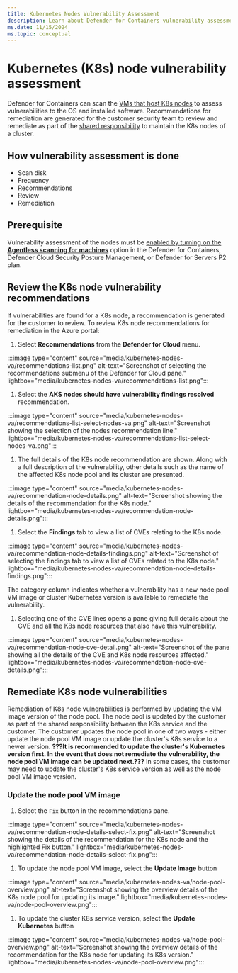 ```yaml
---
title: Kubernetes Nodes Vulnerability Assessment
description: Learn about Defender for Containers vulnerability assessment for Kubernetes nodes.
ms.date: 11/15/2024
ms.topic: conceptual
---
```


# Kubernetes (K8s) node vulnerability assessment

Defender for Containers can scan the [VMs that host K8s nodes](./kubernetes-nodes-overview.md#k8s-node-vms) to assess vulnerabilities to the OS and installed software. Recommendations for remediation are generated for the customer security team to review and remediate as part of the [shared responsibility](./kubernetes-nodes-overview.md#shared-responsibility-of-k8s-nodes) to maintain the K8s nodes of a cluster.

## How vulnerability assessment is done

- Scan disk
- Frequency
- Recommendations
- Review
- Remediation

## Prerequisite

Vulnerability assessment of the nodes must be [enabled by turning on the **Agentless scanning for machines**](./kubernetes-nodes-overview.md#prerequisite---enable-agentless-scanning-for-machines) option in the Defender for Containers, Defender Cloud Security Posture Management, or Defender for Servers P2 plan.

## Review the K8s node vulnerability recommendations

If vulnerabilities are found for a K8s node, a recommendation is generated for the customer to review. To review K8s node recommendations for remediation in the Azure portal:

1. Select **Recommendations** from the **Defender for Cloud** menu.

:::image type="content" source="media/kubernetes-nodes-va/recommendations-list.png" alt-text="Screenshot of selecting the recommendations submenu of the Defender for Cloud pane." lightbox="media/kubernetes-nodes-va/recommendations-list.png":::

1. Select the **AKS nodes should have vulnerability findings resolved** recommendation.

:::image type="content" source="media/kubernetes-nodes-va/recommendations-list-select-nodes-va.png" alt-text="Screenshot showing the selection of the nodes recommendation line." lightbox="media/kubernetes-nodes-va/recommendations-list-select-nodes-va.png":::

1. The full details of the K8s node recommendation are shown. Along with a full description of the vulnerability, other details such as the name of the affected K8s node pool and its cluster are presented.

:::image type="content" source="media/kubernetes-nodes-va/recommendation-node-details.png" alt-text="Screenshot showing the details of the recommendation for the K8s node." lightbox="media/kubernetes-nodes-va/recommendation-node-details.png":::

1. Select the **Findings** tab to view a list of CVEs relating to the K8s node.

:::image type="content" source="media/kubernetes-nodes-va/recommendation-node-details-findings.png" alt-text="Screenshot of selecting the findings tab to view a list of CVEs related to the K8s node." lightbox="media/kubernetes-nodes-va/recommendation-node-details-findings.png":::

The category column indicates whether a vulnerability has a new node pool VM image or cluster Kubernetes version is available to remediate the vulnerability.

1. Selecting one of the CVE lines opens a pane giving full details about the CVE and all the K8s node resources that also have this vulnerability.

:::image type="content" source="media/kubernetes-nodes-va/recommendation-node-cve-detail.png" alt-text="Screenshot of the pane showing all the details of the CVE and K8s node resources affected." lightbox="media/kubernetes-nodes-va/recommendation-node-cve-details.png":::

## Remediate K8s node vulnerabilities

Remediation of K8s node vulnerabilities is performed by updating the VM image version of the node pool. The node pool is updated by the customer as part of the shared responsibility between the K8s service and the customer. The customer updates the node pool in one of two ways - either update the node pool VM image or update the cluster's K8s service to a newer version. **???It is recommended to update the cluster's Kubernetes version first. In the event that does not remediate the vulnerability, the node pool VM image can be updated next.???** In some cases, the customer may need to update the cluster's K8s service version as well as the node pool VM image version.

### Update the node pool VM image

1. Select the `Fix` button in the recommendations pane.

:::image type="content" source="media/kubernetes-nodes-va/recommendation-node-details-select-fix.png" alt-text="Screenshot showing the details of the recommendation for the K8s node and the highlighted Fix button." lightbox="media/kubernetes-nodes-va/recommendation-node-details-select-fix.png":::

1. To update the node pool VM image, select the **Update Image** button

:::image type="content" source="media/kubernetes-nodes-va/node-pool-overview.png" alt-text="Screenshot showing the overview details of the K8s node pool for updating its image." lightbox="media/kubernetes-nodes-va/node-pool-overview.png":::

1. To update the cluster K8s service version, select the **Update Kubernetes** button

:::image type="content" source="media/kubernetes-nodes-va/node-pool-overview.png" alt-text="Screenshot showing the overview details of the recommendation for the K8s node for updating its K8s version." lightbox="media/kubernetes-nodes-va/node-pool-overview.png":::
